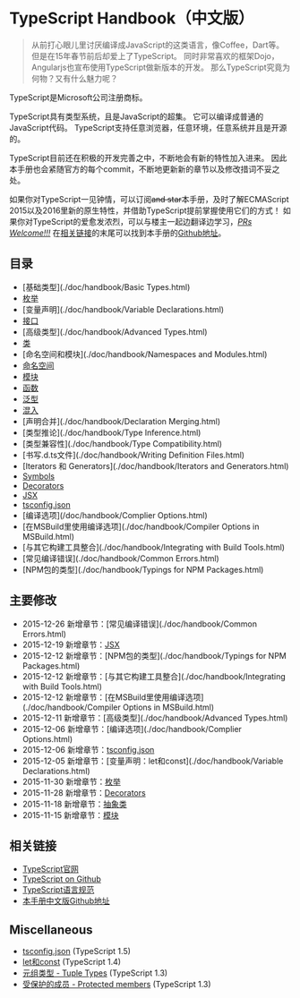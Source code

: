 # TypeScript Handbook（中文版）

> 从前打心眼儿里讨厌编译成JavaScript的这类语言，像Coffee，Dart等。
> 但是在15年春节前后却爱上了TypeScript。
> 同时非常喜欢的框架Dojo，Angularjs也宣布使用TypeScript做新版本的开发。
> 那么TypeScript究竟为何物？又有什么魅力呢？

TypeScript是Microsoft公司注册商标。

TypeScript具有类型系统，且是JavaScript的超集。
它可以编译成普通的JavaScript代码。
TypeScript支持任意浏览器，任意环境，任意系统并且是开源的。

TypeScript目前还在积极的开发完善之中，不断地会有新的特性加入进来。
因此本手册也会紧随官方的每个commit，不断地更新新的章节以及修改措词不妥之处。

如果你对TypeScript一见钟情，可以订阅~~and star~~本手册，及时了解ECMAScript 2015以及2016里新的原生特性，并借助TypeScript提前掌握使用它们的方式！
如果你对TypeScript的爱愈发浓烈，可以与楼主一起边翻译边学习，*[PRs Welcome!!!](https://github.com/zhongsp/TypeScript/pulls)*
在[相关链接](#相关链接)的末尾可以找到本手册的[Github地址](https://github.com/zhongsp/TypeScript)。


## 目录

* [基础类型](./doc/handbook/Basic Types.html)
* [枚举](./doc/handbook/Enums.html)
* [变量声明](./doc/handbook/Variable Declarations.html)
* [接口](./doc/handbook/Interfaces.html)
* [高级类型](./doc/handbook/Advanced Types.html)
* [类](./doc/handbook/Classes.html)
* [命名空间和模块](./doc/handbook/Namespaces and Modules.html)
* [命名空间](./doc/handbook/Namespaces.html)
* [模块](./doc/handbook/Modules.html)
* [函数](./doc/handbook/Functions.html)
* [泛型](./doc/handbook/Generics.html)
* [混入](./doc/handbook/Mixins.html)
* [声明合并](./doc/handbook/Declaration Merging.html)
* [类型推论](./doc/handbook/Type Inference.html)
* [类型兼容性](./doc/handbook/Type Compatibility.html)
* [书写.d.ts文件](./doc/handbook/Writing Definition Files.html)
* [Iterators 和 Generators](./doc/handbook/Iterators and Generators.html)
* [Symbols](./doc/handbook/Symbols.html)
* [Decorators](./doc/handbook/Decorators.html)
* [JSX](./doc/handbook/JSX.html)
* [tsconfig.json](./doc/handbook/tsconfig.json.html)
* [编译选项](/doc/handbook/Complier Options.html)
* [在MSBuild里使用编译选项](./doc/handbook/Compiler Options in MSBuild.html)
* [与其它构建工具整合](./doc/handbook/Integrating with Build Tools.html)
* [常见编译错误](./doc/handbook/Common Errors.html)
* [NPM包的类型](./doc/handbook/Typings for NPM Packages.html)


## 主要修改

* 2015-12-26 新增章节：[常见编译错误](./doc/handbook/Common Errors.html)
* 2015-12-19 新增章节：[JSX](./doc/handbook/JSX.html)
* 2015-12-12 新增章节：[NPM包的类型](./doc/handbook/Typings for NPM Packages.html)
* 2015-12-12 新增章节：[与其它构建工具整合](./doc/handbook/Integrating with Build Tools.html)
* 2015-12-12 新增章节：[在MSBuild里使用编译选项](./doc/handbook/Compiler Options in MSBuild.html)
* 2015-12-11 新增章节：[高级类型](./doc/handbook/Advanced Types.html)
* 2015-12-06 新增章节：[编译选项](./doc/handbook/Complier Options.html)
* 2015-12-06 新增章节：[tsconfig.json](./doc/handbook/tsconfig.json.html)
* 2015-12-05 新增章节：[变量声明：let和const](./doc/handbook/Variable Declarations.html)
* 2015-11-30 新增章节：[枚举](./doc/handbook/Enums.html)
* 2015-11-28 新增章节：[Decorators](./doc/handbook/Decorators.html)
* 2015-11-18 新增章节：[抽象类](./doc/handbook/Classes.html#抽象类)
* 2015-11-15 新增章节：[模块](./doc/handbook/Modules.html)


## 相关链接

* [TypeScript官网](http://typescriptlang.org)
* [TypeScript on Github](https://github.com/Microsoft/TypeScript)
* [TypeScript语言规范](https://github.com/Microsoft/TypeScript/blob/master/doc/spec.md)
* [本手册中文版Github地址](https://github.com/zhongsp/TypeScript)


## Miscellaneous

* [tsconfig.json](https://github.com/zhongsp/TypeScript/tree/master/doc/tsconfig.json.md) (TypeScript 1.5)
* [let和const](https://github.com/zhongsp/TypeScript/tree/master/doc/let_and_const.md) (TypeScript 1.4)
* [元组类型 - Tuple Types](https://github.com/zhongsp/TypeScript/tree/master/doc/tuple_types.md) (TypeScript 1.3) 
* [受保护的成员 - Protected members](https://github.com/zhongsp/TypeScript/tree/master/doc/protected.md) (TypeScript 1.3) 

